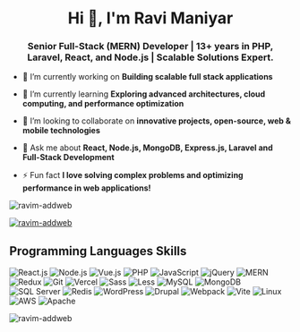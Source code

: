 <h1 align="center">Hi 👋, I'm Ravi Maniyar</h1>
<h3 align="center">Senior Full-Stack (MERN) Developer | 13+ years in PHP, Laravel, React, and Node.js | Scalable Solutions Expert.</h3>

- 🔭 I’m currently working on **Building scalable full stack applications**

- 🌱 I’m currently learning **Exploring advanced architectures, cloud computing, and performance optimization**

- 👯 I’m looking to collaborate on **innovative projects, open-source, web & mobile technologies**

- 💬 Ask me about **React, Node.js, MongoDB, Express.js, Laravel and Full-Stack Development**

- ⚡ Fun fact **I love solving complex problems and optimizing performance in web applications!**

<p align="left"> <img src="https://komarev.com/ghpvc/?username=ravim-addweb&label=Profile%20views&color=0e75b6&style=flat" alt="ravim-addweb" /> </p>

<p align="left"> <a href="https://github.com/ryo-ma/github-profile-trophy"><img src="https://github-profile-trophy.vercel.app/?username=ravim-addweb" alt="ravim-addweb" /></a> </p>

## Programming Languages Skills

![React.js](https://img.shields.io/badge/React.js-61DAFB?style=for-the-badge&logo=react&logoColor=black) ![Node.js](https://img.shields.io/badge/Node.js-339933?style=for-the-badge&logo=node.js&logoColor=white) ![Vue.js](https://img.shields.io/badge/Vue.js-4FC08D?style=for-the-badge&logo=vue.js&logoColor=white) ![PHP](https://img.shields.io/badge/PHP-777BB4?style=for-the-badge&logo=php&logoColor=white) ![JavaScript](https://img.shields.io/badge/JavaScript-F7DF1E?style=for-the-badge&logo=javascript&logoColor=black) ![jQuery](https://img.shields.io/badge/jQuery-0769AD?style=for-the-badge&logo=jquery&logoColor=white) ![MERN](https://img.shields.io/badge/MERN-00C300?style=for-the-badge&logo=mongodb&logoColor=white) ![Redux](https://img.shields.io/badge/Redux-764ABC?style=for-the-badge&logo=redux&logoColor=white) ![Git](https://img.shields.io/badge/Git-F05032?style=for-the-badge&logo=git&logoColor=white) ![Vercel](https://img.shields.io/badge/Vercel-000000?style=for-the-badge&logo=vercel&logoColor=white) ![Sass](https://img.shields.io/badge/Sass-CC6699?style=for-the-badge&logo=sass&logoColor=white) ![Less](https://img.shields.io/badge/Less-1D365D?style=for-the-badge&logo=less&logoColor=white) ![MySQL](https://img.shields.io/badge/MySQL-4479A1?style=for-the-badge&logo=mysql&logoColor=white) ![MongoDB](https://img.shields.io/badge/MongoDB-47A248?style=for-the-badge&logo=mongodb&logoColor=white) ![SQL Server](https://img.shields.io/badge/SQL%20Server-CC2927?style=for-the-badge&logo=microsoftsqlserver&logoColor=white) ![Redis](https://img.shields.io/badge/Redis-DC382D?style=for-the-badge&logo=redis&logoColor=white) ![WordPress](https://img.shields.io/badge/WordPress-21759B?style=for-the-badge&logo=wordpress&logoColor=white) ![Drupal](https://img.shields.io/badge/Drupal-0678BE?style=for-the-badge&logo=drupal&logoColor=white) ![Webpack](https://img.shields.io/badge/Webpack-8DD6F9?style=for-the-badge&logo=webpack&logoColor=black) ![Vite](https://img.shields.io/badge/Vite-646CFF?style=for-the-badge&logo=vite&logoColor=white) ![Linux](https://img.shields.io/badge/Linux-FCC624?style=for-the-badge&logo=linux&logoColor=black) ![AWS](https://img.shields.io/badge/AWS-232F3E?style=for-the-badge&logo=amazon-aws&logoColor=white) ![Apache](https://img.shields.io/badge/Apache-D22128?style=for-the-badge&logo=apache&logoColor=white)

<p><img align="left" src="https://github-readme-stats.vercel.app/api/top-langs?username=ravim-addweb&show_icons=true&locale=en&layout=compact" alt="ravim-addweb" /></p>
